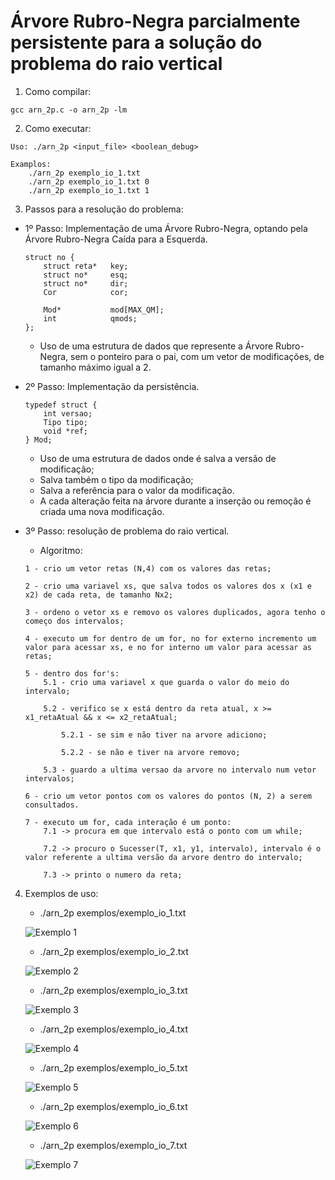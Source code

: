 # Árvore Rubro-Negra parcialmente persistente para a solução do problema do raio vertical

1. Como compilar:

```
gcc arn_2p.c -o arn_2p -lm
```

2. Como executar:

```
Uso: ./arn_2p <input_file> <boolean_debug>

Examplos: 
    ./arn_2p exemplo_io_1.txt
    ./arn_2p exemplo_io_1.txt 0
    ./arn_2p exemplo_io_1.txt 1
```

3. Passos para a resolução do problema:

- 1º Passo: Implementação de uma Árvore Rubro-Negra, optando pela Árvore Rubro-Negra Caída para a Esquerda.
    ```
    struct no {
        struct reta*   key;
        struct no*     esq;
        struct no*     dir;
        Cor            cor;

        Mod*           mod[MAX_QM];
        int            qmods;
    };
    ```
    - Uso de uma estrutura de dados que represente a Árvore Rubro-Negra, sem o ponteiro para o pai, com um vetor de modificações, de tamanho máximo igual a 2.

- 2º Passo: Implementação da persistência. 
    ```
    typedef struct {
        int versao;
        Tipo tipo;
        void *ref;
    } Mod;
    ```
    - Uso de uma estrutura de dados onde é salva a versão de modificação;
    - Salva também o tipo da modificação;
    - Salva a referência para o valor da modificação.
    - A cada alteração feita na árvore durante a inserção ou remoção é criada uma nova modificação.

- 3º Passo: resolução de problema do raio vertical.
    - Algoritmo:
    ```
    1 - crio um vetor retas (N,4) com os valores das retas;
    
    2 - crio uma variavel xs, que salva todos os valores dos x (x1 e x2) de cada reta, de tamanho Nx2;
    
    3 - ordeno o vetor xs e removo os valores duplicados, agora tenho o começo dos intervalos;

    4 - executo um for dentro de um for, no for externo incremento um valor para acessar xs, e no for interno um valor para acessar as retas;
    
    5 - dentro dos for's:
        5.1 - crio uma variavel x que guarda o valor do meio do intervalo;

        5.2 - verifico se x está dentro da reta atual, x >= x1_retaAtual && x <= x2_retaAtual;
        
            5.2.1 - se sim e não tiver na arvore adiciono;
        
            5.2.2 - se não e tiver na arvore removo;
    
        5.3 - guardo a ultima versao da arvore no intervalo num vetor   intervalos;
    
    6 - crio um vetor pontos com os valores do pontos (N, 2) a serem consultados.

    7 - executo um for, cada interação é um ponto:
        7.1 -> procura em que intervalo está o ponto com um while;
        
        7.2 -> procuro o Sucesser(T, x1, y1, intervalo), intervalo é o valor referente a ultima versão da arvore dentro do intervalo;
        
        7.3 -> printo o numero da reta;
    ```

4. Exemplos de uso:

    - ./arn_2p exemplos/exemplo_io_1.txt

    ![Exemplo 1](./imagens/exemplo_io_1.png)

    - ./arn_2p exemplos/exemplo_io_2.txt

    ![Exemplo 2](./imagens/exemplo_io_2.png)

    - ./arn_2p exemplos/exemplo_io_3.txt

    ![Exemplo 3](./imagens/exemplo_io_3.png)

    - ./arn_2p exemplos/exemplo_io_4.txt

    ![Exemplo 4](./imagens/exemplo_io_4.png)

    - ./arn_2p exemplos/exemplo_io_5.txt

    ![Exemplo 5](./imagens/exemplo_io_5.png)

    - ./arn_2p exemplos/exemplo_io_6.txt

    ![Exemplo 6](./imagens/exemplo_io_6.png)

    - ./arn_2p exemplos/exemplo_io_7.txt

    ![Exemplo 7](./imagens/exemplo_io_7.png)